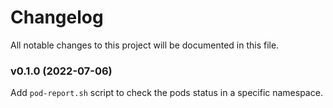 # Changelog

All notable changes to this project will be documented in this file.

### v0.1.0 (2022-07-06)

Add `pod-report.sh` script to check the pods status in a specific namespace.
